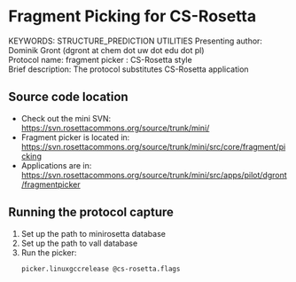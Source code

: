 Fragment Picking for CS-Rosetta
===============================
KEYWORDS: STRUCTURE_PREDICTION UTILITIES
Presenting author: Dominik Gront (dgront at chem dot uw dot edu dot pl)  
Protocol name: fragment picker : CS-Rosetta style  
Brief description: The protocol substitutes CS-Rosetta application

Source code location
--------------------

* Check out the mini SVN: https://svn.rosettacommons.org/source/trunk/mini/
* Fragment picker is located in: https://svn.rosettacommons.org/source/trunk/mini/src/core/fragment/picking
* Applications are in: https://svn.rosettacommons.org/source/trunk/mini/src/apps/pilot/dgront/fragmentpicker

Running the protocol capture
----------------------------

1. Set up the path to minirosetta database
2. Set up the path to vall database
3. Run the picker:
   ```
   picker.linuxgccrelease @cs-rosetta.flags
   ```
